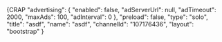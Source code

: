 {CRAP
    "advertising": {
        "enabled": false,
        "adServerUrl": null,
        "adTimeout": 2000,
        "maxAds": 100,
        "adInterval": 0
    },
    "preload": false,
    "type": "solo",
    "title": "asdf",
    "name": "asdf",
    "channelId": "107176436",
    "layout": "bootstrap"
}
